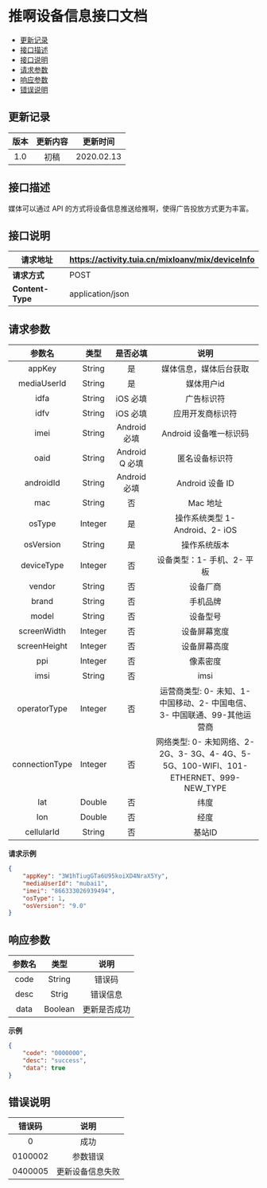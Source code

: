 # 推啊设备信息接口文档


* [更新记录](https://github.com/tuia-fed/tuia-inspire-doc/blob/master/other/device-info.md#更新记录)
* [接口描述](https://github.com/tuia-fed/tuia-inspire-doc/blob/master/other/device-info.md#接口描述)
* [接口说明](https://github.com/tuia-fed/tuia-inspire-doc/blob/master/other/device-info.md#接口说明)
* [请求参数](https://github.com/tuia-fed/tuia-inspire-doc/blob/master/other/device-info.md#请求参数)
* [响应参数](https://github.com/tuia-fed/tuia-inspire-doc/blob/master/other/device-info.md#响应参数)
* [错误说明](https://github.com/tuia-fed/tuia-inspire-doc/blob/master/other/device-info.md#错误说明)

## 更新记录

| 版本 | 更新内容 |  更新时间  |
| :--: | :------: | :--------: |
| 1.0  |   初稿   | 2020.02.13 |

## 接口描述

媒体可以通过 API 的方式将设备信息推送给推啊，使得广告投放方式更为丰富。

## 接口说明

| 请求地址         | https://activity.tuia.cn/mixloanv/mix/deviceInfo |
| ---------------- | ------------------------------------------------ |
| **请求方式**     | POST                                             |
| **Content-Type** | application/json                                 |

## 请求参数

|   参数名    |  类型  | 是否必填 |            说明            |
| :---------: | :----: | :------: | :------------------------: |
|   appKey    | String |    是    | 媒体信息，媒体后台获取 |
| mediaUserId | String |    是    | 媒体用户id |
|       idfa      | String | iOS 必填 | 广告标识符 |
|       idfv      | String | iOS 必填 | 应用开发商标识符 |
| imei | String | Android 必填 | Android 设备唯一标识码 |
| oaid | String | Android Q 必填 | 匿名设备标识符 |
| androidId | String | Android 必填 | Android 设备 ID |
| mac | String | 否 | Mac 地址 |
| osType | Integer | 是 | 操作系统类型 1- Android、2- iOS |
| osVersion | String | 是 | 操作系统版本 |
| deviceType | Integer | 否 | 设备类型：1- 手机、2- 平板 |
| vendor | String | 否 | 设备厂商 |
| brand | String | 否 | 手机品牌 |
| model | String | 否 | 设备型号 |
| screenWidth | Integer | 否 | 设备屏幕宽度 |
| screenHeight | Integer | 否 | 设备屏幕高度 |
| ppi | Integer |       否       |                           像素密度                           |
| imsi | String | 否 | imsi |
| operatorType | Integer | 否 | 运营商类型: 0- 未知、1- 中国移动、2- 中国电信、3- 中国联通、99-其他运营商 |
| connectionType | Integer | 否 | 网络类型: 0- 未知网络、2- 2G、3- 3G、4- 4G、5- 5G、100-WIFI、101-ETHERNET、999-NEW_TYPE |
| lat | Double | 否 | 纬度 |
| lon | Double | 否 | 经度 |
| cellularId | String | 否 | 基站ID |

 **请求示例**

```json
{
	"appKey": "3W1hTiugGTa6U95koiXD4NraX5Yy",
	"mediaUserId": "mubai1",
	"imei": "866333026939494",
    "osType": 1,
    "osVersion": "9.0"
}
```


## 响应参数

| 参数名 |  类型  |             说明             |
| :----: | :----: | :--------------------------: |
|  code  | String |            错误码            |
|  desc  | Strig  |           错误信息           |
|  data  |  Boolean  | 更新是否成功 |


**示例**

```json
{
    "code": "0000000",
    "desc": "success",
    "data": true
}
```



## 错误说明



| 错误码  |               说明               |
| :-----: | :------------------------------: |
|    0    |               成功               |
| 0100002 |             参数错误             |
| 0400005 |             更新设备信息失败             |